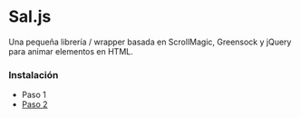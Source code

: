 # Sal.js #

Una pequeña librería / wrapper basada en ScrollMagic, Greensock y jQuery para animar elementos en HTML.

### Instalación ###

* Paso 1
* [Paso 2](https://bitbucket.org/tutorials/markdowndemo)